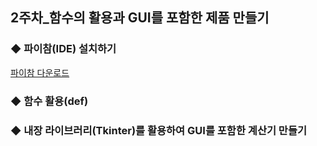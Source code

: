 ## 2주차_함수의 활용과 GUI를 포함한 제품 만들기

### ◆ 파이참(IDE) 설치하기

[파이참 다운로드](https://www.jetbrains.com/pycharm/download/?section=windows)

### ◆ 함수 활용(def)

### ◆ 내장 라이브러리(Tkinter)를 활용하여 GUI를 포함한 계산기 만들기
